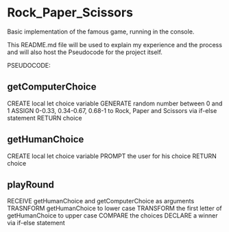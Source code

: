 # Rock_Paper_Scissors
Basic implementation of the famous game, running in the console.

This README.md file will be used to explain my experience and the process and will also host the Pseudocode for the project itself.



PSEUDOCODE:



getComputerChoice
-
CREATE local let choice variable
GENERATE random number between 0 and 1
ASSIGN 0-0.33, 0.34-0.67, 0.68-1 to Rock, Paper and Scissors via if-else statement
RETURN choice



getHumanChoice
-
CREATE local let choice variable
PROMPT the user for his choice
RETURN choice


playRound
-
RECEIVE getHumanChoice and getComputerChoice as arguments
TRASNFORM getHumanChoice to lower case
TRANSFORM the first letter of getHumanChoice to upper case
COMPARE the choices 
DECLARE a winner via if-else statement
